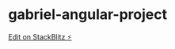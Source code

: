 # gabriel-angular-project

[Edit on StackBlitz ⚡️](https://stackblitz.com/edit/gabriel-angular-project)